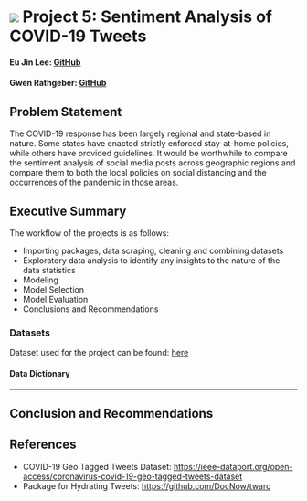 # ![](https://ga-dash.s3.amazonaws.com/production/assets/logo-9f88ae6c9c3871690e33280fcf557f33.png) Project 5: Sentiment Analysis of COVID-19 Tweets 
#### Eu Jin Lee: [GitHub](https://github.com/missingNA) 
#### Gwen Rathgeber: [GitHub](https://git.generalassemb.ly/gwenrathgeber)

## Problem Statement

The COVID-19 response has been largely regional and state-based in nature. Some states have enacted strictly enforced stay-at-home policies, while others have provided guidelines. It would be worthwhile to compare the sentiment analysis of social media posts across geographic regions and compare them to both the local policies on social distancing and the occurrences of the pandemic in those areas.

## Executive Summary
The workflow of the projects is as follows:
- Importing packages, data scraping, cleaning and combining datasets
- Exploratory data analysis to identify any insights to the nature of the data statistics
- Modeling 
- Model Selection 
- Model Evaluation
- Conclusions and Recommendations


### Datasets
Dataset used for the project can be found:
[here]()

#### Data Dictionary 

---
## Conclusion and Recommendations 
 

## References

- COVID-19 Geo Tagged Tweets Dataset:
https://ieee-dataport.org/open-access/coronavirus-covid-19-geo-tagged-tweets-dataset
- Package for Hydrating Tweets:
https://github.com/DocNow/twarc